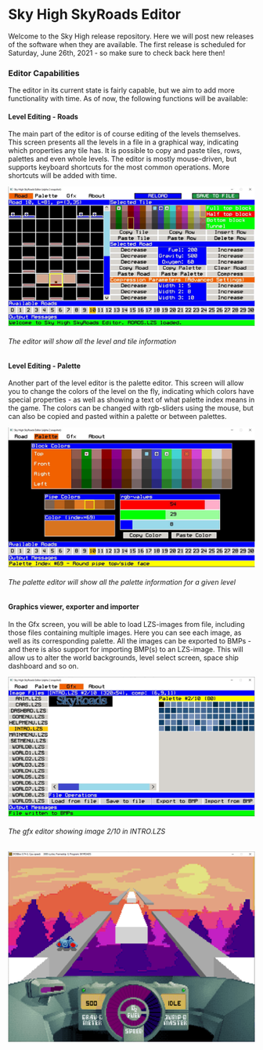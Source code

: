 # Sky High SkyRoads Editor

Welcome to the Sky High release repository. Here we will post new releases of the software when they are available. The first release is scheduled for Saturday, June 26th, 2021 - so make sure to check back here then!

### Editor Capabilities
The editor in its current state is fairly capable, but we aim to add more functionality with time. As of now, the following functions will be available:

#### Level Editing - Roads
The main part of the editor is of course editing of the levels themselves. This screen presents all the levels in a file in a graphical way, indicating which properties any tile has. It is possible to copy and paste tiles, rows, palettes and even whole levels. The editor is mostly mouse-driven, but supports keyboard shortcuts for the most common operations. More shortcuts will be added with time.

![alt text](./docs/images/intro/00_editor.jpg)
###### The editor will show all the level and tile information

#### Level Editing - Palette
Another part of the level editor is the palette editor. This screen will allow you to change the colors of the level on the fly, indicating which colors have special properties - as well as showing a text of what palette index means in the game. The colors can be changed with rgb-sliders using the mouse, but can also be copied and pasted within a palette or between palettes.

![alt text](./docs/images/intro/01_palette.jpg)
###### The palette editor will show all the palette information for a given level

#### Graphics viewer, exporter and importer
In the Gfx screen, you will be able to load LZS-images from file, including those files containing multiple images. Here you can see each image, as well as its corresponding palette. All the images can be exported to BMPs - and there is also support for importing BMP(s) to an LZS-image. This will allow us to alter the world backgrounds, level select screen, space ship dashboard and so on.

![alt text](./docs/images/intro/02_gfx.jpg)
###### The gfx editor showing image 2/10 in INTRO.LZS

![alt text](./docs/images/intro/02_gfx_02.png)
